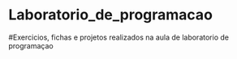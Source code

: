 # Laboratorio_de_programacao

#Exercicios, fichas e projetos realizados na aula de laboratorio de programaçao 
